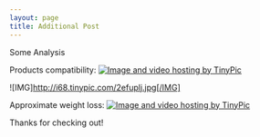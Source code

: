 ```yaml
---
layout: page
title: Additional Post
---
```

Some Analysis
<p align="center">
  
  Products compatibility:
  <a href="http://tinypic.com?ref=o01lvq" target="_blank"><img src="http://i63.tinypic.com/o01lvq.jpg" border="0" alt="Image and video hosting by TinyPic"></a>
  
  ![IMG]http://i68.tinypic.com/2efuplj.jpg[/IMG]
  
  Approximate weight loss:
  <a href="http://tinypic.com?ref=212igea" target="_blank"><img src="http://i66.tinypic.com/212igea.jpg" border="0" alt="Image and video hosting by TinyPic"></a>
  
</p>

Thanks for checking out!
